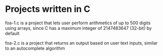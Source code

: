 # Projects written in C

foa-1.c is a project that lets user perform arithmetics of up to 500 digits using arrays, since C has a maximum integer of 2147483647 (32-bit) by default

foa-2.c is a project that returns an output based on user text inputs, similar to an autocomplete algorithm
